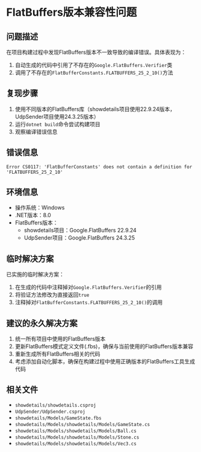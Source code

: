 # FlatBuffers版本兼容性问题

## 问题描述

在项目构建过程中发现FlatBuffers版本不一致导致的编译错误。具体表现为：

1. 自动生成的代码中引用了不存在的`Google.FlatBuffers.Verifier`类
2. 调用了不存在的`FlatBufferConstants.FLATBUFFERS_25_2_10()`方法

## 复现步骤

1. 使用不同版本的FlatBuffers库（showdetails项目使用22.9.24版本，UdpSender项目使用24.3.25版本）
2. 运行`dotnet build`命令尝试构建项目
3. 观察编译错误信息

## 错误信息

```
Error CS0117: 'FlatBufferConstants' does not contain a definition for 'FLATBUFFERS_25_2_10'
```

## 环境信息

- 操作系统：Windows
- .NET版本：8.0
- FlatBuffers版本：
  - showdetails项目：Google.FlatBuffers 22.9.24
  - UdpSender项目：Google.FlatBuffers 24.3.25

## 临时解决方案

已实施的临时解决方案：

1. 在生成的代码中注释掉对`Google.FlatBuffers.Verifier`的引用
2. 将验证方法修改为直接返回`true`
3. 注释掉对`FlatBufferConstants.FLATBUFFERS_25_2_10()`的调用

## 建议的永久解决方案

1. 统一所有项目中使用的FlatBuffers版本
2. 更新FlatBuffers模式定义文件(.fbs)，确保与当前使用的FlatBuffers版本兼容
3. 重新生成所有FlatBuffers相关的代码
4. 考虑添加自动化脚本，确保在构建过程中使用正确版本的FlatBuffers工具生成代码

## 相关文件

- `showdetails/showdetails.csproj`
- `UdpSender/UdpSender.csproj`
- `showdetails/Models/GameState.fbs`
- `showdetails/Models/showdetails/Models/GameState.cs`
- `showdetails/Models/showdetails/Models/Ball.cs`
- `showdetails/Models/showdetails/Models/Stone.cs`
- `showdetails/Models/showdetails/Models/Vec3.cs`